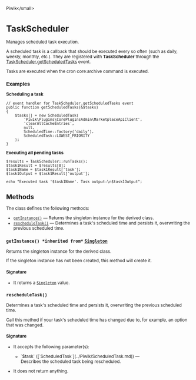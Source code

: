 <small>Piwik\</small>

TaskScheduler
=============

Manages scheduled task execution.

A scheduled task is a callback that should be executed every so often (such as daily,
weekly, monthly, etc.). They are registered with **TaskScheduler** through the
[TaskScheduler.getScheduledTasks](/api-reference/events#taskschedulergetscheduledtasks) event.

Tasks are executed when the cron core:archive command is executed.

### Examples

**Scheduling a task**

    // event handler for TaskScheduler.getScheduledTasks event
    public function getScheduledTasks(&$tasks)
    {
        $tasks[] = new ScheduledTask(
            'Piwik\Plugins\CorePluginsAdmin\MarketplaceApiClient',
            'clearAllCacheEntries',
            null,
            ScheduledTime::factory('daily'),
            ScheduledTask::LOWEST_PRIORITY
        );
    }

**Executing all pending tasks**

    $results = TaskScheduler::runTasks();
    $task1Result = $results[0];
    $task1Name = $task1Result['task'];
    $task1Output = $task1Result['output'];

    echo "Executed task '$task1Name'. Task output:\n$task1Output";

Methods
-------

The class defines the following methods:

- [`getInstance()`](#getinstance) &mdash; Returns the singleton instance for the derived class.
- [`rescheduleTask()`](#rescheduletask) &mdash; Determines a task's scheduled time and persists it, overwriting the previous scheduled time.

<a name="getinstance" id="getinstance"></a>
<a name="getInstance" id="getInstance"></a>
### `getInstance() *inherited from*` [`Singleton`](../Piwik/Singleton.md)
Returns the singleton instance for the derived class.

If the singleton instance
has not been created, this method will create it.

#### Signature

- It returns a [`Singleton`](../Piwik/Singleton.md) value.

<a name="rescheduletask" id="rescheduletask"></a>
<a name="rescheduleTask" id="rescheduleTask"></a>
### `rescheduleTask() `
Determines a task's scheduled time and persists it, overwriting the previous scheduled time.

Call this method if your task's scheduled time has changed due to, for example, an option that
was changed.

#### Signature

-  It accepts the following parameter(s):

   <ul>
   <li>
      <div markdown="1" class="parameter">
      `$task` ([`ScheduledTask`](../Piwik/ScheduledTask.md)) &mdash;

      <div markdown="1" class="param-desc"> Describes the scheduled task being rescheduled.</div>

      <div style="clear:both;"/>

      </div>
   </li>
   </ul>
- It does not return anything.

